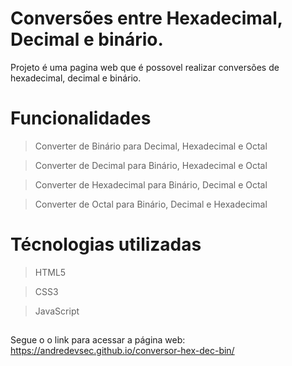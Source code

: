 # Conversões entre Hexadecimal, Decimal e binário.

Projeto é uma pagina web que é possovel realizar conversões de hexadecimal, decimal e binário.

##

# Funcionalidades
> Converter de Binário para Decimal, Hexadecimal e Octal

> Converter de Decimal para Binário, Hexadecimal e Octal

> Converter de Hexadecimal para Binário, Decimal e Octal

> Converter de Octal para Binário, Decimal e Hexadecimal


##

# Técnologias utilizadas
> HTML5

> CSS3

> JavaScript
##

Segue o o link para acessar a página web: https://andredevsec.github.io/conversor-hex-dec-bin/
